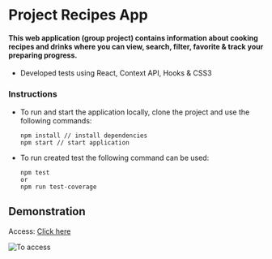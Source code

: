 # Project Recipes App

#### This web application (group project) contains information about cooking recipes and drinks where you can view, search, filter, favorite & track your preparing progress.
* Developed tests using React, Context API, Hooks & CSS3

### Instructions
* To run and start the application locally, clone the project and use the following commands:

  ```
  npm install // install dependencies
  npm start // start application
  ```
  
* To run created test the following command can be used:

  ```
  npm test
  or
  npm run test-coverage
  ```

## Demonstration
Access: [Click here]()

![To access]()
